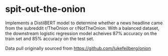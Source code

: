 # spit-out-the-onion
Implements a DistilBERT model to determine whether a news headline came from the subreddit r/TheOnion or r/NotTheOnion. With a balanced dataset, the downstream logistic regression model acheives 87% accuracy on the train set and 85% accuracy on the test set.

Data pull originally sourced from https://github.com/lukefeilberg/onion
